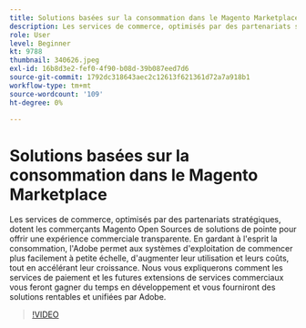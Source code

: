 ```yaml
---
title: Solutions basées sur la consommation dans le Magento Marketplace
description: Les services de commerce, optimisés par des partenariats stratégiques, dotent les marchands Magento Open Sources de solutions de pointe pour offrir une expérience commerciale transparente.. (Les descriptions doivent comporter entre 60 et 160 caractères)
role: User
level: Beginner
kt: 9788
thumbnail: 340626.jpeg
exl-id: 16b8d3e2-fef0-4f90-b08d-39b087eed7d6
source-git-commit: 1792dc318643aec2c12613f621361d72a7a918b1
workflow-type: tm+mt
source-wordcount: '109'
ht-degree: 0%

---
```


# Solutions basées sur la consommation dans le Magento Marketplace

Les services de commerce, optimisés par des partenariats stratégiques, dotent les commerçants Magento Open Sources de solutions de pointe pour offrir une expérience commerciale transparente. En gardant à l&#39;esprit la consommation, l&#39;Adobe permet aux systèmes d&#39;exploitation de commencer plus facilement à petite échelle, d&#39;augmenter leur utilisation et leurs coûts, tout en accélérant leur croissance. Nous vous expliquerons comment les services de paiement et les futures extensions de services commerciaux vous feront gagner du temps en développement et vous fourniront des solutions rentables et unifiées par Adobe.

>[!VIDEO](https://video.tv.adobe.com/v/340626/?quality=12&learn=on)
